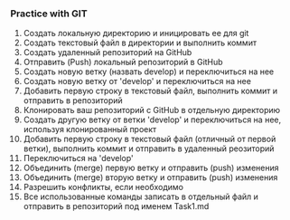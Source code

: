 ### Practice with GIT

1. Создать локальную директорию и иницировать ее для git 
2. Создать текстовый файл в директории и выполнить коммит
3. Создать удаленный репозиторий на GitHub
4. Отправить (Push) локальный репозиторий в GitHub
5. Создать новую ветку (назвать develop) и переключиться на нее
6. Создать новую ветку от 'develop' и переключиться на нее
7. Добавить первую строку в текстовый файл, выполнить коммит и отправить в репозиторий
8. Клонировать ваш репозиторий с GitHub в отдельную директорию
9. Создать другую ветку от ветки 'develop' и переключиться на нее, используя клонированный проект
10. Добавить первую строку в текстовый файл (отличный от первой ветки), выполнить коммит и отправить в удаленный реозиторий
11. Переключиться на 'develop'
12. Объединить (merge) первую ветку и отправить (push) изменения
13. Объединить (merge) вторую ветку и отправить (push) изменения
14. Разрешить конфликты, если необходимо
15. Все использованные команды записать в отдельный файл и отправить в репозиторий под именем Task1.md